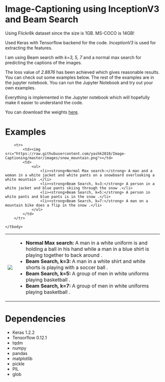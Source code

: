 # Image-Captioning using InceptionV3 and Beam Search

Using Flickr8k dataset since the size is 1GB. MS-COCO is 14GB!

Used Keras with Tensorflow backend for the code. *InceptionV3* is used for extracting the features.

I am using Beam search with *k=3, 5, 7* and a normal max search for predicting the captions of the images.

The loss value of *2.8876* has been achieved which gives reasonable results. You can check out some examples below. The rest of the examples are in the jupyter notebook. You can run the Jupyter Notebook and try out your own examples.

Everything is implemented in the Jupyter notebook which will hopefully make it easier to understand the code.

You can download the weights <a href='https://github.com/yashk2810/Image-Captioning/raw/master/weights/time_inceptionV3_2.8876_loss.h5'>here</a>.

# Examples

<table>
	<tbody>
		<tr>
			<td><img src="https://raw.githubusercontent.com/yashk2810/Image-Captioning/master/images/basketball.png"></td>
			<td>
				<ul>
					<li><strong>Normal Max search:</strong> A man in a white uniform is and holding a ball in his hand while a man in a blue shirt is playing together to back around .</li>
					<li><strong>Beam Search, k=3:</strong> A man in a white shirt and white shorts is playing with a soccer ball .</li>
					<li><strong>Beam Search, k=5:</strong> A group of men in white uniforms playing basketball .</li>
					<li><strong>Beam Search, k=7:</strong> A group of men in white uniforms playing basketball .</li>
				</ul>
			</td>
		</tr>
	
		<tr>
			<td><img src="https://raw.githubusercontent.com/yashk2810/Image-Captioning/master/images/snow_mountain.png"></td>
			<td>
				<ul>
					<li><strong>Normal Max search:</strong> A man and a woman in a white jacket and white pants on a snowboard overlooking a white mountain .</li>
					<li><strong>Beam Search, k=3:</strong> A person in a white jacket and blue pants skiing through the snow .</li>
					<li><strong>Beam Search, k=5:</strong> A person in white pants and blue pants is in the snow .</li>
					<li><strong>Beam Search, k=7:</strong> A man on a mountain bike does a flip in the snow .</li>
				</ul>
			</td>
		</tr>
		
	</tbody>
</table>


# Dependencies

* Keras 1.2.2
* Tensorflow 0.12.1
* tqdm
* numpy
* pandas
* matplotlib
* pickle
* PIL
* glob
